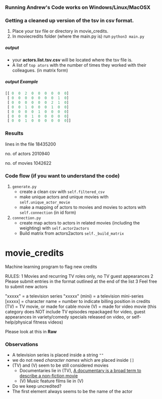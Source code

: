 ### Running Andrew's Code works on Windows/Linux/MacOSX


### Getting a cleaned up version of the tsv in csv format.
1. Place your tsv file or directory in movie_credits.
2.  In moviecredits folder (where the main.py is) run `python3 main.py`

##### output
* your **actors.list.tsv.csv** will be located where the tsv file is. 
* A list of `top ators` with the number of times they worked with their colleagues. (in matrix form)


##### output Example
```python
[[ 0  0  2  0  0  0  0  0  0]
 [ 0  0  0  0  0  0  0  1  0]
 [ 0  0  0  0  0  0  2  1  0]
 [ 0  0  1  0  0  0  1  0  0]
 [ 0  0  0  0  1  0  0  0  0]
 [ 0  0  0  1  0  0  0  0  0]
 [ 0  0  1  0  0  0  0  0  0]]
```

### Results

lines in the file 18435200

no. of actors 2010940

no. of movies 1042622


### Code flow (if you want to understand the code)
1. `generate.py` 
    * create a clean csv with `self.filtered_csv`
    * make unique actors and unique movies with `self.unique_actor_movie`
    * make a mapping of actors to movies and movies to actors with `self.connection` (in id form)
2. `connection.py`
    * create map actors to actors in related movies (including the weighting) with `self.actor2actors`
    * Build matrix from actors2actors `self._build_matrix`

# movie_credits
Machine learning program to flag new credits

 RULES:
 1       Movies and recurring TV roles only, no TV guest appearances
 2       Please submit entries in the format outlined at the end of the list
 3       Feel free to submit new actors

 "xxxxx"        = a television series
 "xxxxx" (mini) = a television mini-series
 [xxxxx]        = character name
 <xx>           = number to indicate billing position in credits
 (TV)           = TV movie, or made for cable movie
 (V)            = made for video movie (this category does NOT include TV
                  episodes repackaged for video, guest appearances in
                  variety/comedy specials released on video, or
				  self-help/physical fitness videos)


Please look at this in **Raw**


### Observations
* A television series is placed inside a string `""`
* we do not need *character names* which are placed inside `[]`
* (TV) and (V) seem to be still considered movies
	* Documentaries lie in (TV), [A documentary is a broad term to describe a non-fiction movie](http://www.desktop-documentaries.com/what-is-a-documentary.html)
	* (V) Music feature films lie in (V) 
* Do we keep uncredited?
* The first element always seems to be the name of the actor
